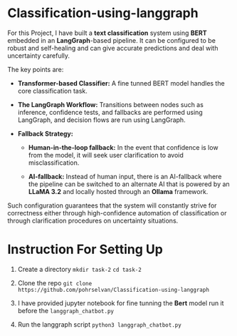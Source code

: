 # Classification-using-langgraph

For this Project, I have built a **text classification** system using **BERT** embedded in an **LangGraph**-based pipeline. It can be configured to be robust and self-healing and can give accurate predictions and deal with uncertainty carefully.

The key points are:

- **Transformer-based Classifier:** A fine tunned BERT model handles the core classification task.

- **The LangGraph Workflow:** Transitions between nodes such as inference, confidence tests, and fallbacks are performed using LangGraph, and decision flows are run using LangGraph.

- **Fallback Strategy:**

  - **Human-in-the-loop fallback:** In the event that confidence is low from the model, it will seek user clarification to avoid misclassification.

  - **AI-fallback:** Instead of human input, there is an AI-fallback where the pipeline can be switched to an alternate AI that is powered by an **LLaMA 3.2** and locally hosted through an **Ollama** framework.

Such configuration guarantees that the system will constantly strive for correctness either through high-confidence automation of classification or through clarification procedures on uncertainty situations.

# Instruction For Setting Up 

1. Create a directory
   `mkdir task-2`
   `cd task-2`
   
2. Clone the repo
   `git clone https://github.com/pohrselvan/Classification-using-langgraph`

3. I have provided jupyter notebook for fine tunning the **Bert** model run it before the `langgraph_chatbot.py`
4. Run the langgraph script
   `python3 langgraph_chatbot.py`
